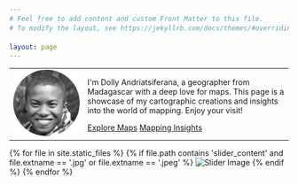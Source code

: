 ```yaml
---
# Feel free to add content and custom Front Matter to this file.
# To modify the layout, see https://jekyllrb.com/docs/themes/#overriding-theme-defaults

layout: page
---
```

<style>  
  .no-border-table, .no-border-table td, .no-border-table tr {
    border: none;
  }
</style>

<div class="overlay-content">
  <table class="no-border-table">
    <tr>
      <td style="width: 120px;">
        <img src="https://raw.githubusercontent.com/privatemajory/signature/master/img/profile.png" alt="Photo" style="width: 120px; height: 120px;">
      </td>
      <td>
        <p>
          I'm Dolly Andriatsiferana, a geographer from Madagascar with a deep love for maps. This page is a showcase of my cartographic creations and insights into the world of mapping. Enjoy your visit!
        </p>
          <div id="buttons_1" style="margin: auto; width: auto; text-align: left; display: block; margin-bottom: 10px">
            <a href="/gallery" class="pageButton"><span class="buttonText">Explore Maps</span></a>
            <a href="/blog" class="pageButton"><span class="buttonText">Mapping Insights</span></a>
          </div>
      </td>
    </tr>
  </table>
</div>

<div id="slider" style="margin: auto; margin-bottom: 20px">
  {% for file in site.static_files %}
    {% if file.path contains 'slider_content' and file.extname == '.jpg' or file.extname == '.jpeg' %}
      <img src="{{ file.path }}" alt="Slider Image">
    {% endif %}
  {% endfor %}
</div>
